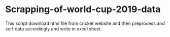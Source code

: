 # Scrapping-of-world-cup-2019-data
This script download html file from cricket website and then preprocess and sort data accordingly and write in excel sheet.
